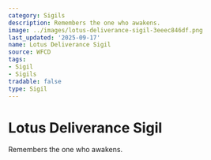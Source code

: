 ```yaml
---
category: Sigils
description: Remembers the one who awakens.
image: ../images/lotus-deliverance-sigil-3eeec846df.png
last_updated: '2025-09-17'
name: Lotus Deliverance Sigil
source: WFCD
tags:
- Sigil
- Sigils
tradable: false
type: Sigil
---
```


# Lotus Deliverance Sigil

Remembers the one who awakens.

